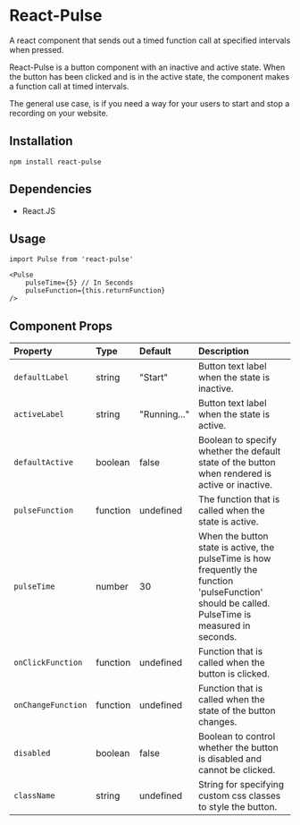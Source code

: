 # React-Pulse

A react component that sends out a timed function call at specified intervals when pressed.

React-Pulse is a button component with an inactive and active state. When the button has been clicked and is in the active state, the component makes a function call at timed intervals.

The general use case, is if you need a way for your users to start and stop a recording on your website.

Installation
-----

```
npm install react-pulse
```

Dependencies
-----
- React.JS

Usage
-----

```
import Pulse from 'react-pulse'

<Pulse
	pulseTime={5} // In Seconds
	pulseFunction={this.returnFunction}
/>
```

Component Props
-----

| Property | Type | Default | Description |
|:---|:---|:---|:---|
| `defaultLabel` | string | "Start" | Button text label when the state is inactive. |
| `activeLabel` | string | "Running..." | Button text label when the state is active. |
| `defaultActive` | boolean | false| Boolean to specify whether the default state of the button when rendered is active or inactive. |
| `pulseFunction` | function | undefined | The function that is called when the state is active. |
| `pulseTime` | number | 30 | When the button state is active, the pulseTime is how frequently the function 'pulseFunction' should be called. PulseTime is measured in seconds. |
| `onClickFunction` | function | undefined | Function that is called when the button is clicked. |
| `onChangeFunction` | function | undefined | Function that is called when the state of the button changes. |
| `disabled` | boolean | false | Boolean to control whether the button is disabled and cannot be clicked. |
| `className` | string | undefined | String for specifying custom css classes to style the button. |